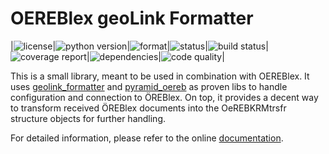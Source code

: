 OEREBlex geoLink Formatter
==========================

|![license](https://img.shields.io/pypi/l/geolink2oereb.svg)|![python version](https://img.shields.io/pypi/pyversions/geolink2oereb.svg)|![format](https://img.shields.io/pypi/format/geolink2oereb.svg)|![status](https://img.shields.io/pypi/status/geolink2oereb.svg)|![build status](https://github.com/openoereb/geolink2oereb/actions/workflows/ci.yml/badge.svg)|![coverage report](https://codecov.io/gh/openoereb/geolink2oereb/branch/master/graph/badge.svg)|![dependencies](https://img.shields.io/librariesio/github/openoereb/geolink2oereb.svg)|![code quality](https://app.codacy.com/project/badge/Grade/2ac4dbc1dd3e4c7f8d9f97c195a07c24)|

This is a small library, meant to be used in combination with OEREBlex. It uses 
[geolink_formatter](https://pypi.org/search/?q=geolink_formatter) and
[pyramid_oereb](https://pypi.org/project/pyramid-oereb/) as proven libs to handle
configuration and connection to ÖREBlex. On top, it provides a decent way to transform received ÖREBlex
documents into the OeREBKRMtrsfr structure objects for further handling.

For detailed information, please refer to the online
[documentation](https://openoereb.github.io/geolink2oereb/).

